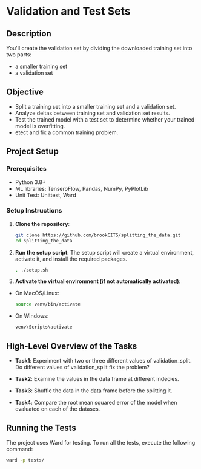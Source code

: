 # Validation and Test Sets

## Description

You'll create the validation set by dividing the downloaded training set into two parts:

- a smaller training set
- a validation set

## Objective

- Split a training set into a smaller training set and a validation set.
- Analyze deltas between training set and validation set results.
- Test the trained model with a test set to determine whether your trained model is overfitting.
- etect and fix a common training problem.

## Project Setup

### Prerequisites

- Python 3.8+
- ML libraries: TenseroFlow, Pandas, NumPy, PyPlotLib
- Unit Test: Unittest, Ward

### Setup Instructions

1. **Clone the repository**:
   ```bash
   git clone https://github.com/brookCITS/splitting_the_data.git
   cd splitting_the_data
   ```
2. **Run the setup script**: The setup script will create a virtual environment, activate it, and install the required packages.

   ```bash
   . ./setup.sh
   ```

3. **Activate the virtual environment (if not automatically activated)**:

- On MacOS/Linux:
  ```bash
  source venv/bin/activate
  ```
- On Windows:
  ```bash
  venv\Scripts\activate
  ```

## High-Level Overview of the Tasks

- **Task1**: Experiment with two or three different values of validation_split. Do different values of validation_split fix the problem?

- **Task2**: Examine the values in the data frame at different indecies.

- **Task3**: Shuffle the data in the data frame before the splitting it.

- **Task4**: Compare the root mean squared error of the model when evaluated on each of the datases.

## Running the Tests

The project uses Ward for testing. To run all the tests, execute the following command:

```bash
ward -p tests/
```
